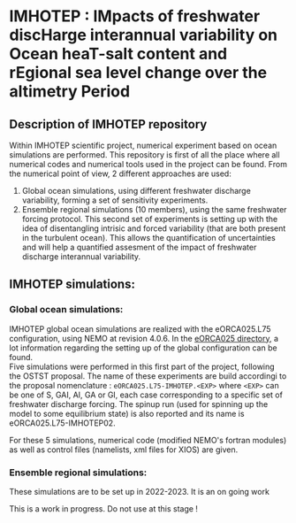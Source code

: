 # IMHOTEP : IMpacts of freshwater discHarge interannual variability on Ocean heaT-salt content and rEgional sea level change over the altimetry Period
## Description of IMHOTEP repository
Within IMHOTEP scientific project, numerical experiment based on ocean simulations are performed.  This repository is first of all the place where all 
numerical codes and numerical tools used in the project can be found. From the numerical point of view, 2 different approaches are used:
  1. Global ocean simulations, using different freshwater discharge variability, forming a set of sensitivity experiments.
  2. Ensemble regional simulations (10 members), using the same freshwater forcing  protocol. This second set of experiments is setting up with the
idea of disentangling intrisic and forced variability (that are both present in the turbulent ocean). This allows the quantification of uncertainties and will
help a quantified assesment of the impact of freshwater discharge interannual variability.

## IMHOTEP simulations:
### Global ocean simulations:
IMHOTEP global ocean simulations are realized with the eORCA025.L75 configuration, using NEMO at revision 4.0.6. In the [eORCA025 directory](./eORCA025), a lot
information regarding the setting up of the global configuration can be found.  
Five simulations were performed in this first part of the project, following the OSTST proposal. The name of these experiments are build accordingi to the proposal
nomenclature : `eORCA025.L75-IMHOTEP.<EXP>`  where `<EXP>` can be one of S, GAI, AI, GA or GI, each case corresponding to a specific set of freshwater discharge forcing.
The spinup run (used for spinning up the model to some equilibrium state) is also reported and its name is eORCA025.L75-IMHOTEP02.

For these 5 simulations, numerical code (modified NEMO's fortran modules)  as well as control files (namelists, xml files for  XIOS) are given. 

### Ensemble regional simulations:
These simulations are to be set up in 2022-2023. It is an on going work


This is a work in progress. Do not use  at this stage ! 

